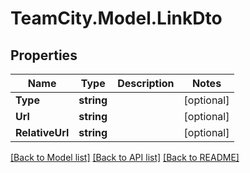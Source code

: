 # TeamCity.Model.LinkDto
## Properties

Name | Type | Description | Notes
------------ | ------------- | ------------- | -------------
**Type** | **string** |  | [optional] 
**Url** | **string** |  | [optional] 
**RelativeUrl** | **string** |  | [optional] 

[[Back to Model list]](../README.md#documentation-for-models) [[Back to API list]](../README.md#documentation-for-api-endpoints) [[Back to README]](../README.md)

